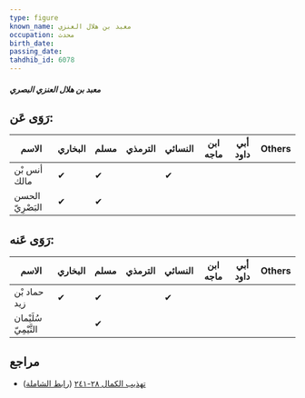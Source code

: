 ```yaml
---
type: figure
known_name: معبد بن هلال العنزي
occupation: محدث
birth_date:
passing_date:
tahdhib_id: 6078
---
```

##### معبد بن هلال العنزي البصري

## رَوَى عَن:
| الاسم            | البخاري | مسلم | الترمذي | النسائي | ابن ماجه | أبي داود | Others |
| ---------------- | ------- | ---- | ------- | ------- | -------- | -------- | ------ |
| أنس بْن مالك     | ✔       | ✔    |         | ✔       |          |          |        |
| الحسن البَصْرِيّ | ✔       | ✔    |         |         |          |          |        |
## رَوَى عَنه:
| الاسم                 | البخاري | مسلم | الترمذي | النسائي | ابن ماجه | أبي داود | Others |
| --------------------- | ------- | ---- | ------- | ------- | -------- | -------- | ------ |
| حماد بْن زيد          | ✔       | ✔    |         | ✔       |          |          |        |
| سُلَيْمان التَّيْمِيّ |         | ✔    |         |         |          |          |        |
## مراجع
- [تهذيب الكمال ٢٨-٢٤١](obsidian://open?vault=Tahdhib-al-Kamal&file=Figures/٦٠٧٨-معبد%20بن%20هلال%20العنزي%20البصري) ([رابط الشاملة](https://shamela.ws/book/3722/15216))